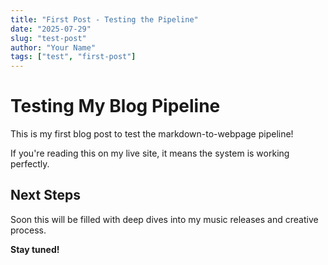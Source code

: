```yaml
---
title: "First Post - Testing the Pipeline"
date: "2025-07-29"
slug: "test-post"
author: "Your Name"
tags: ["test", "first-post"]
---
```


# Testing My Blog Pipeline

This is my first blog post to test the markdown-to-webpage pipeline!

If you're reading this on my live site, it means the system is working perfectly.

## Next Steps

Soon this will be filled with deep dives into my music releases and creative process.

**Stay tuned!**